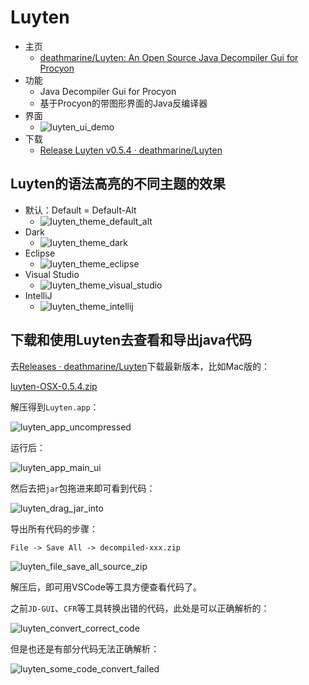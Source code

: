 # Luyten

* 主页
  * [deathmarine/Luyten: An Open Source Java Decompiler Gui for Procyon](https://github.com/deathmarine/Luyten)
* 功能
  * Java Decompiler Gui for Procyon
  * 基于Procyon的带图形界面的Java反编译器
* 界面
  * ![luyten_ui_demo](../../../../assets/img/luyten_ui_demo.png)
* 下载
  * [Release Luyten v0.5.4 · deathmarine/Luyten](https://github.com/deathmarine/Luyten/releases/latest)

## Luyten的语法高亮的不同主题的效果

* 默认：Default = Default-Alt
  * ![luyten_theme_default_alt](../../../../assets/img/luyten_theme_default_alt.png)
* Dark
  * ![luyten_theme_dark](../../../../assets/img/luyten_theme_dark.png)
* Eclipse
  * ![luyten_theme_eclipse](../../../../assets/img/luyten_theme_eclipse.png)
* Visual Studio
  * ![luyten_theme_visual_studio](../../../../assets/img/luyten_theme_visual_studio.png)
* IntelliJ
  * ![luyten_theme_intellij](../../../../assets/img/luyten_theme_intellij.png)

## 下载和使用Luyten去查看和导出java代码

去[Releases · deathmarine/Luyten](https://github.com/deathmarine/Luyten/releases/)下载最新版本，比如Mac版的：

[luyten-OSX-0.5.4.zip](https://github.com/deathmarine/Luyten/releases/download/v0.5.4/luyten-OSX-0.5.4.zip)

解压得到`Luyten.app`：

![luyten_app_uncompressed](../../../../assets/img/luyten_app_uncompressed.png)

运行后：

![luyten_app_main_ui](../../../../assets/img/luyten_app_main_ui.png)

然后去把`jar`包拖进来即可看到代码：

![luyten_drag_jar_into](../../../../assets/img/luyten_drag_jar_into.png)

导出所有代码的步骤：

`File -> Save All -> decompiled-xxx.zip`

![luyten_file_save_all_source_zip](../../../../assets/img/luyten_file_save_all_source_zip.png)

解压后，即可用VSCode等工具方便查看代码了。

之前`JD-GUI`、`CFR`等工具转换出错的代码，此处是可以正确解析的：

![luyten_convert_correct_code](../../../../assets/img/luyten_convert_correct_code.png)

但是也还是有部分代码无法正确解析：

![luyten_some_code_convert_failed](../../../../assets/img/luyten_some_code_convert_failed.png)
